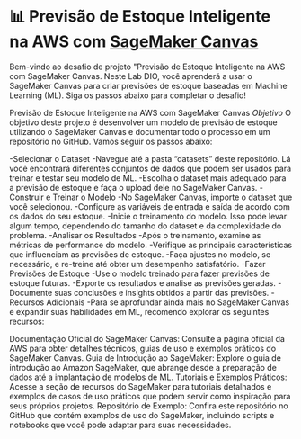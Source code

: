 # 📊 Previsão de Estoque Inteligente na AWS com [SageMaker Canvas](https://aws.amazon.com/pt/sagemaker/canvas/)

Bem-vindo ao desafio de projeto "Previsão de Estoque Inteligente na AWS com SageMaker Canvas. Neste Lab DIO, você aprenderá a usar o SageMaker Canvas para criar previsões de estoque baseadas em Machine Learning (ML). Siga os passos abaixo para completar o desafio!


Previsão de Estoque Inteligente na AWS com SageMaker Canvas
*Objetivo*
O objetivo deste projeto é desenvolver um modelo de previsão de estoque utilizando o SageMaker Canvas e documentar todo o processo em um repositório no GitHub. Vamos seguir os passos abaixo:

-Selecionar o Dataset
-Navegue até a pasta “datasets” deste repositório. Lá você encontrará diferentes conjuntos de dados que podem ser usados para treinar e testar seu modelo de ML.
-Escolha o dataset mais adequado para a previsão de estoque e faça o upload dele no SageMaker Canvas.
-Construir e Treinar o Modelo
-No SageMaker Canvas, importe o dataset que você selecionou.
-Configure as variáveis de entrada e saída de acordo com os dados do seu estoque.
-Inicie o treinamento do modelo. Isso pode levar algum tempo, dependendo do tamanho do dataset e da complexidade do problema.
-Analisar os Resultados
-Após o treinamento, examine as métricas de performance do modelo.
-Verifique as principais características que influenciam as previsões de estoque.
-Faça ajustes no modelo, se necessário, e re-treine até obter um desempenho satisfatório.
-Fazer Previsões de Estoque
-Use o modelo treinado para fazer previsões de estoque futuras.
-Exporte os resultados e analise as previsões geradas.
-Documente suas conclusões e insights obtidos a partir das previsões.
-Recursos Adicionais
-Para se aprofundar ainda mais no SageMaker Canvas e expandir suas habilidades em ML, recomendo explorar os seguintes recursos:

Documentação Oficial do SageMaker Canvas: Consulte a página oficial da AWS para obter detalhes técnicos, guias de uso e exemplos práticos do SageMaker Canvas.
Guia de Introdução ao SageMaker: Explore o guia de introdução ao Amazon SageMaker, que abrange desde a preparação de dados até a implantação de modelos de ML.
Tutoriais e Exemplos Práticos: Acesse a seção de recursos do SageMaker para tutoriais detalhados e exemplos de casos de uso práticos que podem servir como inspiração para seus próprios projetos.
Repositório de Exemplo: Confira este repositório no GitHub que contém exemplos de uso do SageMaker, incluindo scripts e notebooks que você pode adaptar para suas necessidades.

